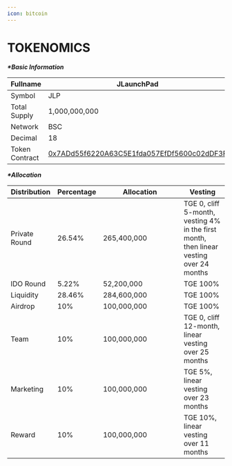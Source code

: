 ```yaml
---
icon: bitcoin
---
```


# TOKENOMICS

_**\*Basic Information**_

| Fullname       | JLaunchPad                                                                                                         |
| -------------- | ------------------------------------------------------------------------------------------------------------------ |
| Symbol         | JLP                                                                                                                |
| Total Supply   | 1,000,000,000                                                                                                      |
| Network        | BSC                                                                                                                |
| Decimal        | 18                                                                                                                 |
| Token Contract | [0x7ADd55f6220A63C5E1fda057EfDf5600c02dDF3F](https://bscscan.com/token/0x7add55f6220a63c5e1fda057efdf5600c02ddf3f) |

_**\*Allocation**_

<table><thead><tr><th>Distribution</th><th>Percentage</th><th width="171">Allocation</th><th>Vesting</th></tr></thead><tbody><tr><td>Private Round</td><td>26.54%</td><td>265,400,000</td><td>TGE 0, cliff 5-month, vesting 4% in the first month, then linear vesting over 24 months</td></tr><tr><td>IDO Round</td><td>5.22%</td><td>52,200,000</td><td>TGE 100%</td></tr><tr><td>Liquidity</td><td>28.46%</td><td>284,600,000</td><td>TGE 100%</td></tr><tr><td>Airdrop</td><td>10%</td><td>100,000,000</td><td>TGE 100%</td></tr><tr><td>Team</td><td>10%</td><td>100,000,000</td><td>TGE 0, cliff 12-month, linear vesting over 25 months</td></tr><tr><td>Marketing</td><td>10%</td><td>100,000,000</td><td>TGE 5%, linear vesting over 23 months</td></tr><tr><td>Reward</td><td>10%</td><td>100,000,000</td><td>TGE 10%, linear vesting over 11 months</td></tr></tbody></table>
